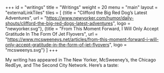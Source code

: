 +++
id = "writings"
title = "Writings"
weight = 20
menu = "main"
layout = "externalLinkTiles"
tiles = [
    {title = "Clifford the Big Red Dog’s Latest Adventures", url = "https://www.newyorker.com/humor/daily-shouts/clifford-the-big-red-dogs-latest-adventures", logo = "newyorker.svg"},
    {title = "From This Moment Forward, I Will Only Accept Gratitude In The Form Of Jet Flyovers", url = "https://www.mcsweeneys.net/articles/from-this-moment-forward-i-will-only-accept-gratitude-in-the-form-of-jet-flyovers", logo = "mcsweenys.svg"}
    ]
+++

My writing has appeared in The New Yorker, McSweeney’s, the Chicago RedEye, and The Second City Network. Here’s a taste:
